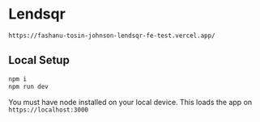 # Lendsqr
`https://fashanu-tosin-johnson-lendsqr-fe-test.vercel.app/`


## Local Setup

```sh
npm i
npm run dev
```
You must have node installed on your local device. This loads the app on `https://localhost:3000`
